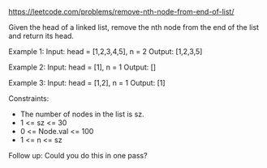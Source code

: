 https://leetcode.com/problems/remove-nth-node-from-end-of-list/

Given the head of a linked list, remove the nth node from the end of the list and return its head.

Example 1:
Input: head = [1,2,3,4,5], n = 2
Output: [1,2,3,5]

Example 2:
Input: head = [1], n = 1
Output: []

Example 3:
Input: head = [1,2], n = 1
Output: [1]
 
Constraints:
* The number of nodes in the list is sz.
* 1 <= sz <= 30
* 0 <= Node.val <= 100
* 1 <= n <= sz
 
Follow up: Could you do this in one pass?